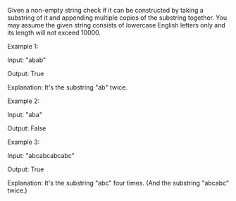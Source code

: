 Given a non-empty string check if it can be constructed by taking a substring of it and appending multiple copies of the substring together.  You may assume the given string consists of lowercase English letters only and its length  will not exceed 10000.

Example 1:

Input: "abab"

Output: True

Explanation: It's the substring "ab" twice.



Example 2:

Input: "aba"

Output: False



Example 3:

Input: "abcabcabcabc"

Output: True

Explanation: It's the substring "abc" four times. (And the substring "abcabc" twice.)

